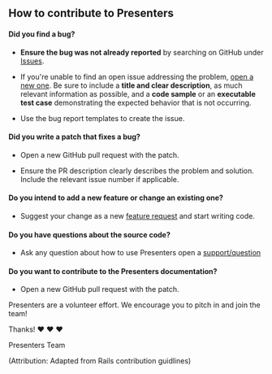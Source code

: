 ## How to contribute to Presenters

#### **Did you find a bug?**

* **Ensure the bug was not already reported** by searching on GitHub under [Issues](https://github.com/rx/presenters/issues).

* If you're unable to find an open issue addressing the problem, [open a new one](https://github.com/rx/presenters/issues/new). Be sure to include a **title and clear description**, as much relevant information as possible, and a **code sample** or an **executable test case** demonstrating the expected behavior that is not occurring.

* Use the bug report templates to create the issue.

#### **Did you write a patch that fixes a bug?**

* Open a new GitHub pull request with the patch.

* Ensure the PR description clearly describes the problem and solution. Include the relevant issue number if applicable.

#### **Do you intend to add a new feature or change an existing one?**

* Suggest your change as a new [feature request](https://github.com/rx/presenters/issues/new) and start writing code.

#### **Do you have questions about the source code?**

* Ask any question about how to use Presenters open a [support/question](https://github.com/rx/presenters/issues/new)

#### **Do you want to contribute to the Presenters documentation?**

* Open a new GitHub pull request with the patch.

Presenters are a volunteer effort. We encourage you to pitch in and join the team!

Thanks! :heart: :heart: :heart:

Presenters Team

(Attribution: Adapted from Rails contribution guidlines)
